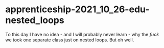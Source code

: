# apprenticeship-2021_10_26-edu-nested_loops
To this day I have no idea - and I will probably never learn - why the *fuck* we took one separate class just on nested loops. But oh well.
